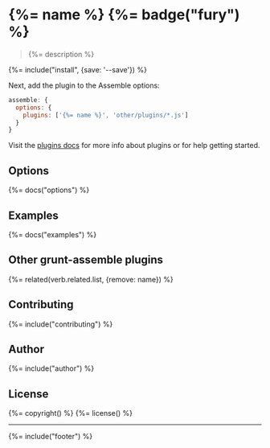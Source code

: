 # {%= name %} {%= badge("fury") %}

> {%= description %}

{%= include("install", {save: '--save'}) %}

Next, add the plugin to the Assemble options:

```js
assemble: {
  options: {
    plugins: ['{%= name %}', 'other/plugins/*.js']
  }
}
```
Visit the [plugins docs](http://assemble.io/plugins/) for more info about plugins or for help getting started.

## Options
{%= docs("options") %}

## Examples
{%= docs("examples") %}

## Other grunt-assemble plugins
{%= related(verb.related.list, {remove: name}) %}

## Contributing
{%= include("contributing") %}

## Author
{%= include("author") %}

## License
{%= copyright() %}
{%= license() %}

***

{%= include("footer") %}
